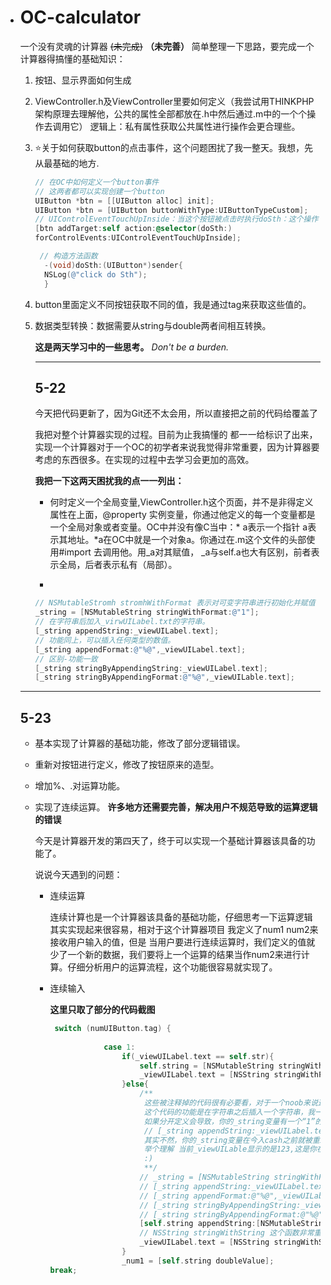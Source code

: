 - # OC-calculator

  一个没有灵魂的计算器 ~~(未完成)~~ **（未完善）**
  简单整理一下思路，要完成一个计算器得搞懂的基础知识：

  1. 按钮、显示界面如何生成

  2. ViewController.h及ViewController里要如何定义（我尝试用THINKPHP架构原理去理解他，公共的属性全部都放在.h中然后通过.m中的一个个操作去调用它）
     逻辑上：私有属性获取公共属性进行操作会更合理些。

  3. ⭐关于如何获取button的点击事件，这个问题困扰了我一整天。我想，先从最基础的地方.

     ```objective-c
     // 在OC中如何定义一个button事件
     // 这两者都可以实现创建一个button
     UIButton *btn = [[UIButton alloc] init];
     UIButton *btn = [UIButton buttonWithType:UIButtonTypeCustom];
     // UIControlEventTouchUpInside：当这个按钮被点击时执行doSth：这个操作
     [btn addTarget:self action:@selector(doSth:)
     forControlEvents:UIControlEventTouchUpInside];
     
      // 构造方法函数
       -(void)doSth:(UIButton*)sender{
       NSLog(@"click do Sth");
       }
     ```

     

  4. button里面定义不同按钮获取不同的值，我是通过tag来获取这些值的。

  5. 数据类型转换：数据需要从string与double两者间相互转换。

     **这是两天学习中的一些思考。**
      *Don't be a burden.*

     

     ------

     ## 5-22 

     今天把代码更新了，因为Git还不太会用，所以直接把之前的代码给覆盖了

     我把对整个计算器实现的过程。目前为止我搞懂的 都一一给标识了出来，实现一个计算器对于一个OC的初学者来说我觉得非常重要，因为计算器要考虑的东西很多。在实现的过程中去学习会更加的高效。

     **我把一下这两天困扰我的点一一列出：**

     - 何时定义一个全局变量,ViewController.h这个页面，并不是非得定义属性在上面，@property 实例变量，你通过他定义的每一个变量都是一个全局对象或者变量。OC中并没有像C当中：* a表示一个指针 a表示其地址。*a在OC中就是一个对象a。你通过在.m这个文件的头部使用#import 去调用他。用_a对其赋值， _a与self.a也大有区别，前者表示全局，后者表示私有（局部）。

     - 

       ```objective-c
       // NSMutableStromh stromhWithFormat 表示对可变字符串进行初始化并赋值
       _string = [NSMutableString stringWithFormat:@"1"];
       // 在字符串后加入_virwUILabel.txt的字符串。 
       [_string appendString:_viewUILabel.text];
       // 功能同上，可以插入任何类型的数值。
       [_string appendFormat:@"%@",_viewUILabel.text];
       // 区别-功能一致
       [_string stringByAppendingString:_viewUILabel.text];
       [_string stringByAppendingFormat:@"%@",_viewUILable.text];
       ```

  

  ------

  

  ## 5-23

  - 基本实现了计算器的基础功能，修改了部分逻辑错误。

  - 重新对按钮进行定义，修改了按钮原来的造型。

  - 增加%、.对运算功能。

  - 实现了连续运算。
    **许多地方还需要完善，解决用户不规范导致的运算逻辑的错误**

    今天是计算器开发的第四天了，终于可以实现一个基础计算器该具备的功能了。

    说说今天遇到的问题：

    - 连续运算

      连续计算也是一个计算器该具备的基础功能，仔细思考一下运算逻辑 其实实现起来很容易，相对于这个计算器项目 我定义了num1 num2来接收用户输入的值，但是 当用户要进行连续运算时，我们定义的值就少了一个新的数据，我们要将上一个运算的结果当作num2来进行计算。仔细分析用户的运算流程，这个功能很容易就实现了。

    - 连续输入

      **这里只取了部分的代码截图**

      ```objective-c
       switch (numUIButton.tag) {
                      
                  case 1:
                      if(_viewUILabel.text == self.str){
                          self.string = [NSMutableString stringWithFormat:@"1"];
                          _viewUILabel.text = [NSString stringWithFormat:@"%@",self.string];
                      }else{
                          /**
                           这些被注释掉的代码很有必要看，对于一个noob来说这很基础也很有启发。他决定了你计算器数字的排列方式。
                           这个代码的功能是在字符串之后插入一个字符串，我一开始是分开定义。
                           如果分开定义会导致，你的_string变量有一个“1”的可变变量，
                           // [_string appendString:_viewUILabel.text];这句话逻辑上理解是 _viewUILable.txt这个变量之后插入“1”，好像挺符合逻辑的，
                           其实不然，你的_string变量在今入cash之前就被重新赋值了，因此你变成一只在“1”后面插入字符串
                           举个理解 当前_viewUILable显示的是123,这是你在计算器上按1 最终新生成的数字是反过来的 变成了1123.
                           :)
                           **/
                          // _string = [NSMutableString stringWithFormat:@"1"];
                          // [_string appendString:_viewUILabel.text];
                          // [_string appendFormat:@"%@",_viewUILabel.text];
                          // [_string stringByAppendingString:_viewUILabel.text];
                          // [_string stringByAppendingFormat:@"%@",_viewUILable.text];
                          [self.string appendString:[NSMutableString stringWithFormat:@"1"]];
                          // NSString stringWithString 这个函数非常重要，他用来实现字符串的赋值。
                          _viewUILabel.text = [NSString stringWithString:self.string];
                      }
                      _num1 = [self.string doubleValue];
      break;
      ```

      


     

   
